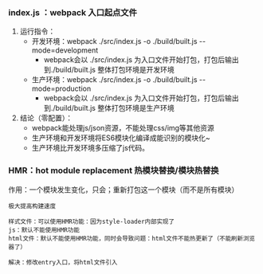 ### index.js ：webpack 入口起点文件
  1. 运行指令：
      + 开发环境：webpack ./src/index.js -o ./build/built.js --mode=development
        + webpack会以 ./src/index.js 为入口文件开始打包，打包后输出到./build/built.js 整体打包环境是开发环境
      + 生产环境：webpack ./src/index.js -o ./build/built.js --mode=production
        + webpack会以 ./src/index.js 为入口文件开始打包，打包后输出到./build/built.js 整体打包环境是生产环境
  2. 结论（零配置）：
      + webpack能处理js/json资源，不能处理css/img等其他资源
      + 生产环境和开发环境将ES6模块化编译成能识别的模块化~
      + 生产环境比开发环境多压缩了js代码。
### HMR：hot module replacement 热模块替换/模块热替换
  作用：一个模块发生变化，只会；重新打包这一个模块（而不是所有模块）

    极大提高构建速度

    样式文件：可以使用HMR功能：因为style-loader内部实现了 
    js：默认不能使用HMR功能
    html文件：默认不能使用HMR功能，同时会导致问题：html文件不能热更新了（不能刷新浏览器了）

    解决：修改entry入口，将html文件引入